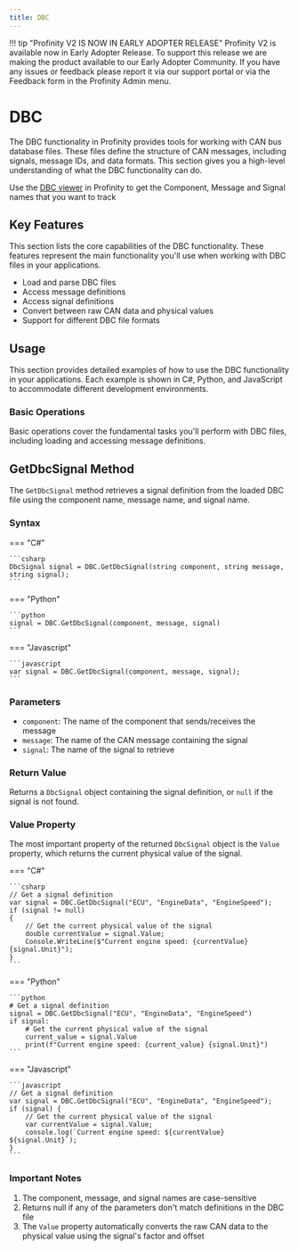 ```yaml
---
title: DBC
---
```


!!! tip "Profinity V2 IS NOW IN EARLY ADOPTER RELEASE"
    Profinity V2 is available now in Early Adopter Release.  To support this release we are making the product available to our Early Adopter Community.  If you have any issues or feedback please report it via our support portal or via the Feedback form in the Profinity Admin menu.

# DBC

The DBC functionality in Profinity provides tools for working with CAN bus database files. These files define the structure of CAN messages, including signals, message IDs, and data formats. This section gives you a high-level understanding of what the DBC functionality can do.

Use the [DBC viewer](../../../Components/DBC_Files/index.md) in Profinity to get the Component, Message and Signal names that you want to track

## Key Features

This section lists the core capabilities of the DBC functionality. These features represent the main functionality you'll use when working with DBC files in your applications.

- Load and parse DBC files
- Access message definitions
- Access signal definitions
- Convert between raw CAN data and physical values
- Support for different DBC file formats

## Usage

This section provides detailed examples of how to use the DBC functionality in your applications. Each example is shown in C#, Python, and JavaScript to accommodate different development environments.

### Basic Operations

Basic operations cover the fundamental tasks you'll perform with DBC files, including loading and accessing message definitions.

## GetDbcSignal Method

The `GetDbcSignal` method retrieves a signal definition from the loaded DBC file using the component name, message name, and signal name.

### Syntax

=== "C#"

    ```csharp
    DbcSignal signal = DBC.GetDbcSignal(string component, string message, string signal);
    ```

=== "Python"

    ```python
    signal = DBC.GetDbcSignal(component, message, signal)
    ```

=== "Javascript"

    ```javascript
    var signal = DBC.GetDbcSignal(component, message, signal);
    ```

### Parameters

- `component`: The name of the component that sends/receives the message
- `message`: The name of the CAN message containing the signal
- `signal`: The name of the signal to retrieve

### Return Value

Returns a `DbcSignal` object containing the signal definition, or `null` if the signal is not found.

### Value Property

The most important property of the returned `DbcSignal` object is the `Value` property, which returns the current physical value of the signal.

=== "C#"

    ```csharp
    // Get a signal definition
    var signal = DBC.GetDbcSignal("ECU", "EngineData", "EngineSpeed");
    if (signal != null)
    {
        // Get the current physical value of the signal
        double currentValue = signal.Value;
        Console.WriteLine($"Current engine speed: {currentValue} {signal.Unit}");
    }
    ```

=== "Python"

    ```python
    # Get a signal definition
    signal = DBC.GetDbcSignal("ECU", "EngineData", "EngineSpeed")
    if signal:
        # Get the current physical value of the signal
        current_value = signal.Value
        print(f"Current engine speed: {current_value} {signal.Unit}")
    ```

=== "Javascript"

    ```javascript
    // Get a signal definition
    var signal = DBC.GetDbcSignal("ECU", "EngineData", "EngineSpeed");
    if (signal) {
        // Get the current physical value of the signal
        var currentValue = signal.Value;
        console.log(`Current engine speed: ${currentValue} ${signal.Unit}`);
    }
    ```

### Important Notes

1. The component, message, and signal names are case-sensitive
2. Returns null if any of the parameters don't match definitions in the DBC file
3. The `Value` property automatically converts the raw CAN data to the physical value using the signal's factor and offset